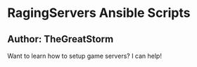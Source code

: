 # RagingServers Ansible Scripts
## Author: TheGreatStorm
Want to learn how to setup game servers? I can help!